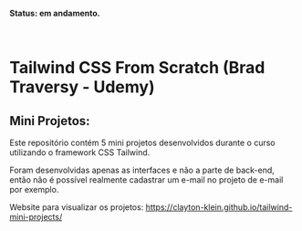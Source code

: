 **Status: em andamento.**

<br>

# Tailwind CSS From Scratch (Brad Traversy - Udemy)

## Mini Projetos:

Este repositório contém 5 mini projetos desenvolvidos durante o curso utilizando o framework CSS Tailwind.

Foram desenvolvidas apenas as interfaces e não a parte de back-end, então não é possível realmente cadastrar um e-mail no projeto de e-mail por exemplo.

Website para visualizar os projetos:
https://clayton-klein.github.io/tailwind-mini-projects/
